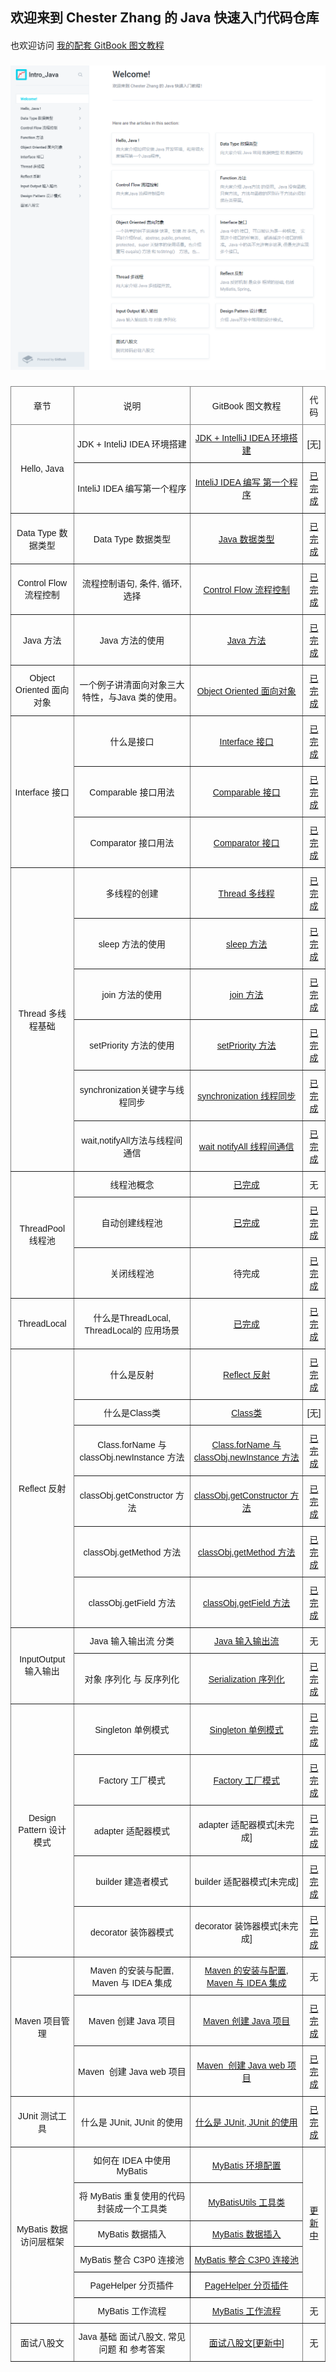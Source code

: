 ## 欢迎来到 Chester Zhang 的 Java 快速入门代码仓库
####
也欢迎访问 [我的配套 GitBook 图文教程](https://chesterzhang666.gitbook.io/intro-java/)
###
![gitbook_homepage](./picture/gitbook_homepage.png)
###

 
<style type="text/css">
.tg  {border-collapse:collapse;border-spacing:0;}
.tg td{border-color:black;border-style:solid;border-width:1px;font-family:Arial, sans-serif;font-size:14px;
  overflow:hidden;padding:10px 5px;word-break:normal;}
.tg th{border-color:black;border-style:solid;border-width:1px;font-family:Arial, sans-serif;font-size:14px;
  font-weight:normal;overflow:hidden;padding:10px 5px;word-break:normal;}
.tg .tg-9wq8{border-color:inherit;text-align:center;vertical-align:middle}
.tg .tg-nrix{text-align:center;vertical-align:middle}
</style>
<table class="tg">
<thead>
  <tr>
    <th class="tg-9wq8">章节</th>
    <th class="tg-9wq8">说明</th>
    <th class="tg-9wq8">GitBook 图文教程</th>
    <th class="tg-9wq8">代码</th>
  </tr>
</thead>
<tbody>
  <tr>
    <td class="tg-9wq8" rowspan="2">Hello, Java</td>
    <td class="tg-9wq8">JDK + InteliJ IDEA 环境搭建</td>
    <td class="tg-9wq8"><a href="https://chesterzhang666.gitbook.io/intro-java/hello-java/jdk-+-idea-huan-jing-da-jian">JDK + IntelliJ IDEA 环境搭建</a></td>
    <td class="tg-9wq8">[无]</td>
  </tr>
  <tr>
    <td class="tg-9wq8">InteliJ IDEA 编写第一个程序</td>
    <td class="tg-9wq8"><a href="https://chesterzhang666.gitbook.io/intro-java/hello-java/hello-intellij-idea">InteliJ IDEA 编写 第一个程序</a></td>
    <td class="tg-9wq8"><a href="https://github.com/chesterzhang/intro_Java/tree/zhc_dev/HelloProject">已完成</a></td>
  </tr>
  <tr>
    <td class="tg-9wq8">Data Type 数据类型</td>
    <td class="tg-9wq8">Data Type 数据类型</td>
    <td class="tg-9wq8"><a href="https://chesterzhang666.gitbook.io/intro-java/data-type">Java 数据类型</a></td>
    <td class="tg-9wq8"><a href="https://github.com/chesterzhang/intro_Java/tree/zhc_dev/DataTypeDemo">已完成</a></td>
  </tr>
  <tr>
    <td class="tg-9wq8">Control Flow 流程控制</td>
    <td class="tg-9wq8">流程控制语句, 条件, 循环, 选择</td>
    <td class="tg-9wq8"><a href="https://chesterzhang666.gitbook.io/intro-java/control-flow">Control Flow 流程控制</a></td>
    <td class="tg-9wq8"><a href="https://github.com/chesterzhang/intro_Java/tree/zhc_dev/ControlFlow/src/indi/chester/controflow">已完成</a></td>
  </tr>
  <tr>
    <td class="tg-9wq8">Java 方法</td>
    <td class="tg-9wq8">Java 方法的使用</td>
    <td class="tg-9wq8"><a href="https://chesterzhang666.gitbook.io/intro-java/function">Java 方法</a></td>
    <td class="tg-9wq8"><a href="https://github.com/chesterzhang/intro_Java/tree/zhc_dev/Function/src/indi/chester/functiondemo">已完成</a></td>
  </tr>
  <tr>
    <td class="tg-9wq8">Object Oriented 面向对象</td>
    <td class="tg-9wq8">一个例子讲清面向对象三大特性，与Java 类的使用。</td>
    <td class="tg-9wq8"><a href="https://chesterzhang666.gitbook.io/intro-java/ji-cheng-feng-zhuang-yu-duo-tai">Object Oriented 面向对象</a></td>
    <td class="tg-9wq8"><a href="https://github.com/chesterzhang/intro_Java/tree/zhc_dev/ObjectOriented/src/indi/chester/animal">已完成</a></td>
  </tr>
  <tr>
    <td class="tg-9wq8" rowspan="3">Interface 接口</td>
    <td class="tg-9wq8">什么是接口 </td>
    <td class="tg-9wq8"><a href="https://chesterzhang666.gitbook.io/intro-java/interface-jie-kou">Interface 接口</a></td>
    <td class="tg-9wq8"><a href="https://github.com/chesterzhang/intro_Java/tree/zhc_dev/Interface/src/indi/chester">已完成</a></td>
  </tr>
  <tr>
    <td class="tg-9wq8">Comparable 接口用法</td>
    <td class="tg-9wq8"><a href="https://chesterzhang666.gitbook.io/intro-java/interface-jie-kou/comparable">Comparable 接口</a></td>
    <td class="tg-9wq8"><a href="https://github.com/chesterzhang/intro_Java/tree/zhc_dev/Interface/src/indi/chester/comparabledemo">已完成</a></td>
  </tr>
  <tr>
    <td class="tg-9wq8">Comparator 接口用法</td>
    <td class="tg-9wq8"><a href="https://chesterzhang666.gitbook.io/intro-java/interface-jie-kou/comparator">Comparator 接口</a></td>
    <td class="tg-9wq8"><a href="https://github.com/chesterzhang/intro_Java/tree/zhc_dev/Interface/src/indi/chester/comparator">已完成</a></td>
  </tr>
  <tr>
    <td class="tg-9wq8" rowspan="6">Thread 多线程基础</td>
    <td class="tg-9wq8">多线程的创建</td>
    <td class="tg-9wq8"><a href="https://chesterzhang666.gitbook.io/intro-java/thread">Thread 多线程</a></td>
    <td class="tg-9wq8"><a href="https://github.com/chesterzhang/intro_Java/tree/zhc_dev/Thread/src/indi/chester/threadpool">已完成</a></td>
  </tr>
  <tr>
    <td class="tg-9wq8">sleep 方法的使用</td>
    <td class="tg-9wq8"><a href="https://chesterzhang666.gitbook.io/intro-java/thread/sleep-han-shu">sleep 方法</a></td>
    <td class="tg-9wq8"><a href="https://github.com/chesterzhang/intro_Java/tree/zhc_dev/Thread/src/indi/chester/thread">已完成</a></td>
  </tr>
  <tr>
    <td class="tg-9wq8">join 方法的使用</td>
    <td class="tg-9wq8"><a href="https://chesterzhang666.gitbook.io/intro-java/thread/join-han-shu">join 方法</a></td>
    <td class="tg-9wq8"><a href="https://github.com/chesterzhang/intro_Java/tree/zhc_dev/Thread/src/indi/chester/thread">已完成</a></td>
  </tr>
  <tr>
    <td class="tg-9wq8">setPriority 方法的使用</td>
    <td class="tg-9wq8"><a href="https://chesterzhang666.gitbook.io/intro-java/thread/setpriority-han-shu">setPriority 方法</a></td>
    <td class="tg-9wq8"><a href="https://github.com/chesterzhang/intro_Java/tree/zhc_dev/Thread/src/indi/chester/thread">已完成</a></td>
  </tr>
  <tr>
    <td class="tg-9wq8">synchronization关键字与线程同步</td>
    <td class="tg-9wq8"><a href="https://chesterzhang666.gitbook.io/intro-java/thread/synchronization-xian-cheng-tong-bu">synchronization 线程同步</a></td>
    <td class="tg-9wq8"><a href="https://github.com/chesterzhang/intro_Java/tree/zhc_dev/Thread/src/indi/chester/synchronization">已完成</a></td>
  </tr>
  <tr>
    <td class="tg-9wq8">wait,notifyAll方法与线程间通信</td>
    <td class="tg-9wq8"><a href="https://chesterzhang666.gitbook.io/intro-java/thread/wait-notifyall-xian-cheng-jian-tong-xin">wait notifyAll 线程间通信</a></td>
    <td class="tg-9wq8"><a href="https://github.com/chesterzhang/intro_Java/tree/zhc_dev/Thread/src/indi/chester/producer_consumer">已完成</a></td>
  </tr>
  <tr>
    <td class="tg-9wq8" rowspan="3">ThreadPool 线程池</td>
    <td class="tg-9wq8">线程池概念</td>
    <td class="tg-9wq8"><a href="https://chesterzhang666.gitbook.io/intro-java/threadpool-xian-cheng-chi">已完成</a></td>
    <td class="tg-9wq8">无</td>
  </tr>
  <tr>
    <td class="tg-9wq8">自动创建线程池</td>
    <td class="tg-9wq8"><a href="https://chesterzhang666.gitbook.io/intro-java/threadpool-xian-cheng-chi/zi-dong-chuang-jian-xian-cheng-chi">已完成</a></td>
    <td class="tg-9wq8"><a href="https://github.com/chesterzhang/intro_Java/tree/zhc_dev/Thread/src/indi/chester/threadpool">已完成</a></td>
  </tr>
  <tr>
    <td class="tg-9wq8">关闭线程池</td>
    <td class="tg-9wq8">待完成</td>
    <td class="tg-9wq8"><a href="https://github.com/chesterzhang/intro_Java/tree/zhc_dev/Thread/src/indi/chester/threadpool">已完成</a></td>
  </tr>
  <tr>
    <td class="tg-9wq8">ThreadLocal</td>
    <td class="tg-9wq8">什么是ThreadLocal, ThreadLocal的 应用场景</td>
    <td class="tg-9wq8"><a href="https://chesterzhang666.gitbook.io/intro-java/threadlocal">已完成</a></td>
    <td class="tg-9wq8"><a href="https://github.com/chesterzhang/intro_Java/tree/zhc_dev/Thread/src/indi/chester/threadlocal">已完成</a></td>
  </tr>
  <tr>
    <td class="tg-9wq8" rowspan="6"> Reflect 反射</td>
    <td class="tg-9wq8">什么是反射</td>
    <td class="tg-9wq8"><a href="https://chesterzhang666.gitbook.io/intro-java/refelct-fan-she">Reflect 反射</a></td>
    <td class="tg-9wq8"><a href="https://github.com/chesterzhang/intro_Java/tree/zhc_dev/Reflect/src/indi/chester/reflectdemo">已完成</a></td>
  </tr>
  <tr>
    <td class="tg-9wq8">什么是Class类</td>
    <td class="tg-9wq8"><a href="https://chesterzhang666.gitbook.io/intro-java/refelct-fan-she/class-lei">Class类</a></td>
    <td class="tg-9wq8">[无]</td>
  </tr>
  <tr>
    <td class="tg-9wq8">Class.forName 与 classObj.newInstance 方法</td>
    <td class="tg-9wq8"><a href="https://chesterzhang666.gitbook.io/intro-java/refelct-fan-she/class.forname-yu-classobj.newinstance-fang-fa">Class.forName 与 classObj.newInstance 方法</a></td>
    <td class="tg-9wq8"><a href="https://github.com/chesterzhang/intro_Java/tree/zhc_dev/Reflect/src/indi/chester/classdemo">已完成</a></td>
  </tr>
  <tr>
    <td class="tg-9wq8">classObj.getConstructor 方法</td>
    <td class="tg-9wq8"><a href="https://chesterzhang666.gitbook.io/intro-java/refelct-fan-she/class.getconstructor-fang-fa">classObj.getConstructor 方法</a></td>
    <td class="tg-9wq8"><a href="https://github.com/chesterzhang/intro_Java/tree/zhc_dev/Reflect/src/indi/chester/constructordemo">已完成</a></td>
  </tr>
  <tr>
    <td class="tg-9wq8">classObj.getMethod 方法</td>
    <td class="tg-9wq8"><a href="https://chesterzhang666.gitbook.io/intro-java/refelct-fan-she/classobj.getmethod-fang-fa">classObj.getMethod 方法</a></td>
    <td class="tg-9wq8"><a href="https://github.com/chesterzhang/intro_Java/tree/zhc_dev/Reflect/src/indi/chester/methoddemo">已完成</a></td>
  </tr>
  <tr>
    <td class="tg-9wq8">classObj.getField 方法</td>
    <td class="tg-9wq8"><a href="https://chesterzhang666.gitbook.io/intro-java/refelct-fan-she/classobj.getfield-fang-fa">classObj.getField 方法</a></td>
    <td class="tg-9wq8"><a href="https://github.com/chesterzhang/intro_Java/tree/zhc_dev/Reflect/src/indi/chester/fileddemo">已完成</a></td>
  </tr>
  <tr>
    <td class="tg-9wq8" rowspan="2">InputOutput 输入输出</td>
    <td class="tg-9wq8">Java 输入输出流 分类</td>
    <td class="tg-9wq8"><a href="https://chesterzhang666.gitbook.io/intro-java/input-output-shu-ru-shu-chu">Java 输入输出流</a></td>
    <td class="tg-9wq8">无</td>
  </tr>
  <tr>
    <td class="tg-9wq8">对象 序列化 与 反序列化</td>
    <td class="tg-9wq8"><a href="https://chesterzhang666.gitbook.io/intro-java/input-output-shu-ru-shu-chu/serialization-xu-lie-hua">Serialization 序列化</a></td>
    <td class="tg-9wq8"><a href="https://github.com/chesterzhang/intro_Java/tree/zhc_dev/InputOutput">已完成</a></td>
  </tr>
  <tr>
    <td class="tg-9wq8" rowspan="5">Design Pattern 设计模式</td>
    <td class="tg-9wq8"> Singleton 单例模式</td>
    <td class="tg-9wq8"><a href="https://chesterzhang666.gitbook.io/intro-java/design-pattern-she-ji-mo-shi/singleton-dan-li-mo-shi">Singleton 单例模式</a></td>
    <td class="tg-9wq8"><a href="https://github.com/chesterzhang/intro_Java/tree/zhc_dev/DesignPattern/src/indi/chester/singleton">已完成</a></td>
  </tr>
  <tr>
    <td class="tg-9wq8"> Factory 工厂模式</td>
    <td class="tg-9wq8"><a href="https://chesterzhang666.gitbook.io/intro-java/design-pattern-she-ji-mo-shi/factory-gong-chang-mo-shi">Factory 工厂模式</a></td>
    <td class="tg-9wq8"><a href="https://github.com/chesterzhang/intro_Java/tree/zhc_dev/DesignPattern/src/indi/chester/factory">已完成</a></td>
  </tr>
  <tr>
    <td class="tg-9wq8">adapter 适配器模式</td>
    <td class="tg-9wq8">adapter 适配器模式[未完成]</td>
    <td class="tg-9wq8"><a href="https://github.com/chesterzhang/intro_Java/tree/zhc_dev/DesignPattern/src/indi/chester/adapter">已完成</a></td>
  </tr>
  <tr>
    <td class="tg-9wq8">builder 建造者模式</td>
    <td class="tg-9wq8">builder 适配器模式[未完成]</td>
    <td class="tg-9wq8"><a href="https://github.com/chesterzhang/intro_Java/tree/zhc_dev/DesignPattern/src/indi/chester/builder">已完成</a></td>
  </tr>
  <tr>
    <td class="tg-9wq8">decorator 装饰器模式</td>
    <td class="tg-9wq8">decorator 装饰器模式[未完成]</td>
    <td class="tg-9wq8"><a href="https://github.com/chesterzhang/intro_Java/tree/zhc_dev/DesignPattern/src/indi/chester/decorator">已完成</a></td>
  </tr>
  <tr>
    <td class="tg-9wq8" rowspan="3">Maven 项目管理</td>
    <td class="tg-9wq8">Maven 的安装与配置, Maven 与 IDEA 集成</td>
    <td class="tg-9wq8"><a href="https://chesterzhang666.gitbook.io/intro-java/maven/maven-an-zhuang-yu-pei-zhi">Maven 的安装与配置, Maven 与 IDEA 集成</a></td>
    <td class="tg-9wq8">无</td>
  </tr>
  <tr>
    <td class="tg-9wq8">Maven 创建 Java 项目</td>
    <td class="tg-9wq8"><a href="https://chesterzhang666.gitbook.io/intro-java/maven/maven-chuang-jian-java-xiang-mu">Maven 创建 Java 项目</a></td>
    <td class="tg-9wq8"><a href="https://github.com/chesterzhang/intro_Java/tree/zhc_dev/Maven0">已完成</a></td>
  </tr>
  <tr>
    <td class="tg-9wq8">Maven&nbsp;&nbsp;创建 Java web 项目</td>
    <td class="tg-9wq8"><a href="https://chesterzhang666.gitbook.io/intro-java/maven/maven-chuang-jian-java-web-xiang-mu">Maven&nbsp;&nbsp;创建 Java web 项目</a></td>
    <td class="tg-9wq8"><a href="https://github.com/chesterzhang/intro_Java/tree/zhc_dev/Maven1">已完成</a></td>
  </tr>
  <tr>
    <td class="tg-9wq8">JUnit 测试工具</td>
    <td class="tg-9wq8">什么是 JUnit, JUnit 的使用</td>
    <td class="tg-9wq8"><a href="https://chesterzhang666.gitbook.io/intro-java/junit-dan-yuan-ce-shi-gong-ju">什么是 JUnit, JUnit 的使用</a></td>
    <td class="tg-9wq8"><a href="https://github.com/chesterzhang/intro_Java/tree/zhc_dev/JUnit">已完成</a></td>
  </tr>
  <tr>
    <td class="tg-9wq8" rowspan="6">MyBatis 数据访问层框架</td>
    <td class="tg-9wq8">如何在 IDEA 中使用 MyBatis</td>
    <td class="tg-9wq8"><a href="https://chesterzhang666.gitbook.io/intro-java/mybatis/mybatis-huan-jing-pei-zhi">MyBatis 环境配置</a></td>
    <td class="tg-9wq8" rowspan="5"><a href="https://github.com/chesterzhang/intro_Java/tree/zhc_dev/MyBatis" target="_blank" rel="noopener noreferrer">更新中</a></td>
  </tr>
  <tr>
    <td class="tg-9wq8">将 MyBatis 重复使用的代码封装成一个工具类</td>
    <td class="tg-9wq8"><a href="https://chesterzhang666.gitbook.io/intro-java/mybatis/mybatisutils-gong-ju-lei">MyBatisUtils 工具类</a></td>
  </tr>
  <tr>
    <td class="tg-9wq8">MyBatis 数据插入</td>
    <td class="tg-9wq8"><a href="https://chesterzhang666.gitbook.io/intro-java/mybatis/mybatis-shu-ju-cha-ru" target="_blank" rel="noopener noreferrer">MyBatis 数据插入</a></td>
  </tr>
  <tr>
    <td class="tg-nrix">MyBatis 整合 C3P0 连接池</td>
    <td class="tg-nrix"><a href="https://chesterzhang666.gitbook.io/intro-java/mybatis/mybatis-zheng-he-c3p0-lian-jie-chi" target="_blank" rel="noopener noreferrer">MyBatis 整合 C3P0 连接池</a></td>
  </tr>
  <tr>
    <td class="tg-nrix">PageHelper 分页插件</td>
    <td class="tg-nrix"><a href="https://chesterzhang666.gitbook.io/intro-java/mybatis/pagehelper-fen-ye-cha-jian" target="_blank" rel="noopener noreferrer">PageHelper 分页插件</a></td>
  </tr>
  <tr>
    <td class="tg-9wq8">MyBatis 工作流程</td>
    <td class="tg-9wq8"><a href="https://chesterzhang666.gitbook.io/intro-java/mybatis">MyBatis 工作流程</a></td>
    <td class="tg-9wq8">无</td>
  </tr>
  <tr>
    <td class="tg-9wq8">面试八股文</td>
    <td class="tg-9wq8">Java 基础 面试八股文, 常见问题 和 参考答案</td>
    <td class="tg-9wq8"><a href="https://chesterzhang666.gitbook.io/intro-java/mian-shi-ba-gu-wen">面试八股文[更新中]</a></td>
    <td class="tg-9wq8">无</td>
  </tr>
</tbody>
</table>
